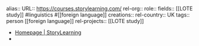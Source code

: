 alias::
URL::  https://courses.storylearning.com/
rel-org::
role::
fields:: [[LOTE study]] #linguistics #[[foreign language]]
creations::
rel-country:: UK
tags:: person [[foreign language]]
rel-projects:: [[LOTE study]]



- [Homepage | StoryLearning](https://courses.storylearning.com/)
-

